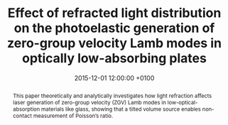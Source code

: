 ---
title: "Effect of refracted light distribution on the photoelastic generation of zero-group velocity Lamb modes in optically low-absorbing plates"
date: 2015-12-01 12:00:00 +0100
selected: false
pub: "The Journal of the Acoustical Society of America 138(6): 3522-3530"
pub_date: "2015"
semantic_scholar_id: c22fcf24044f8887c4d5c15567246b21f6c8545b
abstract: >-
  This paper theoretically and analytically investigates how light refraction affects laser generation of zero-group velocity 
  (ZGV) Lamb modes in low-optical-absorption materials like glass, showing that a tilted volume source enables 
  non-contact measurement of Poisson’s ratio.
cover: /assets/images/covers/Cover_Raetz_2015_10-1121_1-4936903.png
authors:
  - Samuel Raetz
  - Jérôme Laurent
  - Thomas Dehoux
  - Daniel Royer
  - Bertrand Audoin
  - Claire Prada
links:
  DOI: http://dx.doi.org/10.1121/1.4936903
#  PDF: /assets/publications_pdf/Raetz_2015_10-1121_1-4936903.pdf

---
